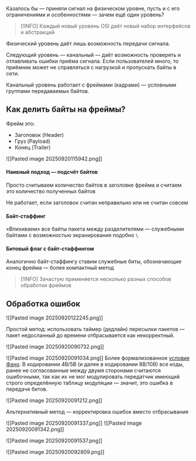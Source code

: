 Казалось бы — приняли сигнал на физическом уровне, пусть и с его ограничениями и особенностями — зачем ещё один уровень?

> [!INFO] Каждый новый уровень OSI даёт новый набор интерфейсов и абстракций

Физический уровень даёт лишь возможность передачи сигнала.

Следующий уровень — канальный — даёт возможность проверять и отлавливать ошибки приёма сигнала. Если пользователей много, то приёмник может не справляться с нагрузкой и пропускать байты в сети.

Канальный уровень работает с фреймами (кадрами) — условными группами передаваемых байтов.
## Как делить байты на фреймы?

Фрейм это:
- Заголовок (Header)
- Груз (Payload)
- Конец (Trailer)

![[Pasted image 20250920115942.png]]
#### Наивный подход — подсчёт байтов
Просто считываем количество байтов в заголовке фрейма и считаем это количество полученных байтов

Не работает, если заголовок считан неправильно или не считан совсем
#### Байт-стаффинг
«Впихиваем» все байты пакета между разделителями — служебными байтами с возможностью экранирования подобно `\`
#### Битовый флаг с байт-стаффингом
Аналогично байт-стаффингу ставим служебные биты, обозначающие конец фрейма — более компактный метод

> [!INFO] Зачастую применяется несколько разных способов обработки фреймов
## Обработка ошибок

![[Pasted image 20250920122245.png]]

Простой метод: использовать таймер (дедлайн) пересылки пакетов — пакет недосланный до времени отбрасывается как некорректный.

![[Pasted image 20250920090732.png]]

![[Pasted image 20250920091034.png]]
Более формализованное [условие Фано](https://ru.wikipedia.org/wiki/%D0%A3%D1%81%D0%BB%D0%BE%D0%B2%D0%B8%D0%B5_%D0%A4%D0%B0%D0%BD%D0%BE#:~:text=%D0%9E%D0%B1%D1%8B%D1%87%D0%BD%D0%B0%D1%8F%20%D1%84%D0%BE%D1%80%D0%BC%D1%83%D0%BB%D0%B8%D1%80%D0%BE%D0%B2%D0%BA%D0%B0%20%D1%8D%D1%82%D0%BE%D0%B3%D0%BE%20%D1%83%D1%81%D0%BB%D0%BE%D0%B2%D0%B8%D1%8F%20%D0%B2%D1%8B%D0%B3%D0%BB%D1%8F%D0%B4%D0%B8%D1%82,ab%20%D0%B2%20%D0%BA%D0%BE%D0%B4%D0%B5%20%D0%BD%D0%B5%20%D1%81%D1%83%D1%89%D0%B5%D1%81%D1%82%D0%B2%D1%83%D0%B5%D1%82.). В кодировании 4B/5B (и далее в кодировании 8B/10B) все коды, ранее не согласованные между двумя сторонами считаются ошибочными, так как их не мог модулировать передатчик имеющий строго определённую таблицу модуляции — значит, это ошибка в передаче битов.

![[Pasted image 20250920091212.png]]

Альтернативный метод — корректировка ошибок вместо отбрасывания

![[Pasted image 20250920091337.png]]
![[Pasted image 20250920091342.png]]

![[Pasted image 20250920091537.png]]

![[Pasted image 20250920092809.png]]